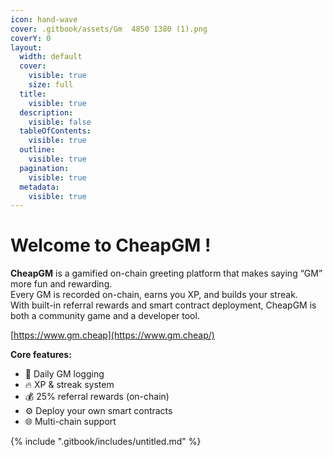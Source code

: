 ```yaml
---
icon: hand-wave
cover: .gitbook/assets/Gm  4850 1380 (1).png
coverY: 0
layout:
  width: default
  cover:
    visible: true
    size: full
  title:
    visible: true
  description:
    visible: false
  tableOfContents:
    visible: true
  outline:
    visible: true
  pagination:
    visible: true
  metadata:
    visible: true
---
```


# Welcome to CheapGM !

**CheapGM** is a gamified on-chain greeting platform that makes saying “GM” more fun and rewarding.\
Every GM is recorded on-chain, earns you XP, and builds your streak.\
With built-in referral rewards and smart contract deployment, CheapGM is both a community game and a developer tool.

[https://www.gm.cheap](https://www.gm.cheap/)

**Core features:**

* 🌅 Daily GM logging
* 🔥 XP & streak system
* 💰 25% referral rewards (on-chain)
* ⚙️ Deploy your own smart contracts
* 🌐 Multi-chain support

{% include ".gitbook/includes/untitled.md" %}
